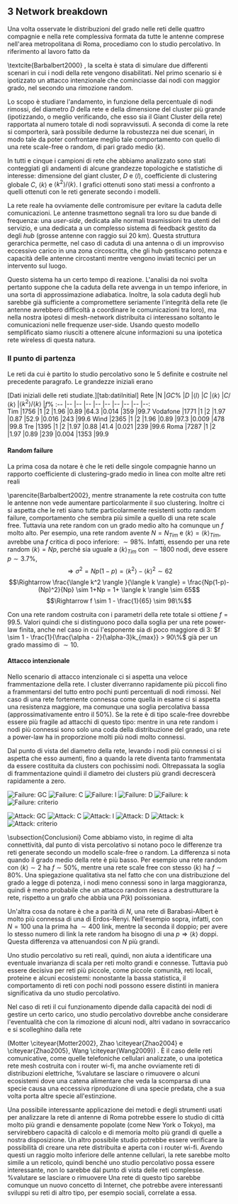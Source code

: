 ## 3 Network breakdown
<!-- ###### (formerly "Analisi percolativa" ma questo è un titolo noioso, meglio una roba più deep impact ogliea)  -->

Una volta osservate le distribuzioni del grado nelle reti delle quattro compagnie e nella rete complessiva formata da tutte le antenne comprese nell'area metropolitana di Roma, procediamo con lo studio percolativo. In riferimento al lavoro fatto da 
<!-- TODO biblioref da sistemrare -->
\textcite{Barbalbert2000}
, la scelta è stata di simulare due differenti scenari in cui i nodi della rete vengono disabilitati. Nel primo scenario si è ipotizzato un attacco intenzionale che cominciasse dai nodi con maggior grado, nel secondo una rimozione random. 

Lo scopo è studiare l'andamento, in funzione della percentuale di nodi rimossi, del diametro $D$ della rete e della dimensione del cluster più grande (ipotizzando, o meglio verificando, che esso sia il Giant Cluster della rete) rapportata al numero totale di nodi sopravvissuti. A seconda di come la rete si comporterà, sarà possibile dedurne la robustezza nei due scenari, in modo tale da poter confrontare meglio tale comportamento con quello di una rete scale-free o random, di pari grado medio $\langle k \rangle$.

In tutti e cinque i campioni di rete che abbiamo analizzato sono stati conteggiati gli andamenti di alcune grandezze topologiche e statistiche di interesse: dimensione del giant cluster, $D$ e $\langle l \rangle$, coefficiente di clustering globale $C$, $\langle k \rangle$ e $\langle k^2 \rangle/\langle k \rangle$. I grafici ottenuti sono stati messi a confronto a quelli ottenuti con le reti generate secondo i modelli.

<!-- TODO **DA DECIDERE SE TAGLIARE O SINTETIZZARE**  -->
La rete reale ha ovviamente delle contromisure per evitare la caduta delle comunicazioni. Le antenne trasmettono segnali tra loro su due bande di frequenza: una *user-side*, dedicata alle normali trasmissioni tra utenti del servizio, e una dedicata a un complesso sistema di feedback gestito da degli *hub* (grosse antenne con raggio sui 20 km). Questa struttura gerarchica permette, nel caso di caduta di una antenna o di un improvviso eccessivo carico in una zona circoscritta, che gli hub gestiscano potenza e capacità delle antenne circostanti mentre vengono inviati tecnici per un intervento sul luogo.

Questo sistema ha un certo tempo di reazione. L'analisi da noi svolta pertanto suppone che la caduta della rete avvenga in un tempo inferiore, in una sorta di approssimazione adiabatica. Inoltre, la sola caduta degli hub sarebbe già sufficiente a compromettere seriamente l'integrità della rete (le antenne avrebbero difficoltà a coordinare le comunicazioni tra loro), ma nella nostra ipotesi di mesh-network distribuita ci interessano soltanto le comunicazioni nelle frequenze user-side. Usando questo modello semplificato siamo riusciti a ottenere alcune informazioni su una ipotetica rete wireless di questa natura.

### Il punto di partenza
Le reti da cui è partito lo studio percolativo sono le 5 definite e costruite nel precedente paragrafo. Le grandezze iniziali erano


[Dati iniziali delle reti studiate.][tab:datiInitial]
	Rete		|N		|$GC\%$	|$D$	|$\langle l\rangle$	|$C$		|$\langle k\rangle$	|$C/\langle k\rangle$	|$\langle k^2\rangle/\langle k\rangle$	|$f\%$
	:--		|--		|--		|--	|--				|--		|--				|--					|--							|--:  
	Tim		|1756	|1		|2	|1.96			|0.89	|64.3			|0.014				|359							|99.7
	Vodafone	|1771	|1		|2	|1.97			|0.87	|52.9			|0.016				|243							|99.6
	Wind		|2365	|1		|2	|1.96			|0.89	|97.3			|0.009				|478							|99.8
	Tre		|1395	|1		|2	|1.97			|0.88	|41.4			|0.021				|239							|99.6
	Roma		|7287	|1		|2	|1.97			|0.89	|239			|0.004				|1353							|99.9

#### Random failure
La prima cosa da notare è che le reti delle singole compagnie hanno un rapporto coefficiente di clustering-grado medio in linea con molte altre reti reali 
<!-- TODO biblioref da sistemare -->
\parencite{Barbalbert2002}, 
mentre stranamente la rete costruita con tutte le antenne non vede aumentare particolarmente il suo clustering. Inoltre ci si aspetta che le reti siano tutte particolarmente resistenti sotto random failure, comportamento che sembra più simile a quello di una rete scale free. Tuttavia una rete random con un grado medio alto ha comunque un $f$ molto alto. Per esempio, una rete random avente $N = N_{Tim}$ e $\langle k \rangle = \langle k \rangle_{Tim}$, avrebbe una $f$ critica di poco inferiore: $\sim 98\%$. Infatti, essendo per una rete random $\langle k \rangle = Np$, perché sia uguale a $\langle k \rangle_{Tim}$ con $\sim 1800$ nodi, deve essere $p \sim 3.7\%$, 
$$\Rightarrow \sigma^2 = Np(1-p) = \langle k^2 \rangle - \langle k \rangle^2 \sim 62$$
$$\Rightarrow \frac{\langle k^2 \rangle }{\langle k \rangle} = \frac{Np(1-p)-(Np)^2}{Np} \sim 1+Np = 1+ \langle k \rangle \sim 65$$
$$\Rightarrow f \sim 1 - \frac{1}{65} \sim 98\%$$

Con una rete random costruita con i parametri della rete totale si ottiene $f = 99.5$. Valori quindi che si distinguono poco dalla soglia per una rete power-law finita, anche nel caso in cui l'esponente sia di poco maggiore di 3: $f \sim 1 - \frac{1}{\frac{\alpha - 2}{\alpha-3}k_{max}} > 90\%$ già per un grado massimo di $\sim10$.


#### Attacco intenzionale
Nello scenario di attacco intenzionale ci si aspetta una veloce frammentazione della rete. I cluster diverranno rapidamente più piccoli fino a frammentarsi del tutto entro pochi punti percentuali di nodi rimossi. Nel caso di una rete fortemente connessa come quella in esame ci si aspetta una resistenza maggiore, ma comunque una soglia percolativa bassa (approssimativamente entro il $50\%$). Se la rete è di tipo scale-free dovrebbe essere più fragile ad attacchi di questo tipo: mentre in una rete random i nodi più connessi sono solo una coda della distribuzione del grado, una rete a power-law ha in proporzione molti più nodi molto connessi.

Dal punto di vista del diametro della rete, levando i nodi più connessi ci si aspetta che esso aumenti, fino a quando la rete diventa tanto frammentata da essere costituita da clusters con pochissimi nodi. Oltrepassata la soglia di frammentazione quindi il diametro dei clusters più grandi decrescerà rapidamente a zero.

<!-- TODO DA METTER CAPTION GENERALE {Risultati per rimozione random} -->
![Failure: GC](fig:failGC)
![Failure: C](fig:failC)
![Failure: l](fig:faill)
![Failure: D](fig:failD)
![Failure: k](fig:failk)
![Failure: criterio](fig:failc)

<!-- TODO DA METTER CAPTION GENERALE {Risultati per rimozione con massima efficienza} -->
![Attack: GC](fig:atakGC)
![Attack: C](fig:atakC)
![Attack: l](fig:atakl)
![Attack: D](fig:atakD)
![Attack: k](fig:atakk)
![Attack: criterio](fig:atakc)


\subsection{Conclusioni}
Come abbiamo visto, in regime di alta connettività, dal punto di vista percolativo si notano poco le differenze tra reti generate secondo un modello scale-free o random. La differenza si nota quando il grado medio della rete è più basso. Per esempio una rete random con $\langle k \rangle \sim 2$ ha $f\sim 50\%$, mentre una rete scale free con stesso $\langle k \rangle$ ha $f\sim 80\%$. Una spiegazione qualitativa sta nel fatto che con una distribuzione del grado a legge di potenza, i nodi meno connessi sono in larga maggioranza, quindi è meno probabile che un attacco random riesca a destrutturare la rete, rispetto a un grafo che abbia una $P(k)$ poissoniana. 

Un'altra cosa da notare è che a parità di $N$, una rete di Barabasi-Albert è molto più connessa di una di Erdos-Renyi. Nell'esempio sopra, infatti, con $N=100$ una la prima ha $\sim400$ link, mentre la seconda il doppio; per avere lo stesso numero di link la rete random ha bisogno di una $p \Rightarrow \langle k \rangle$ doppi. Questa differenza va attenuandosi con $N$ più grandi.

Uno studio percolativo su reti reali, quindi, non aiuta a identificare una eventuale invarianza di scala per reti molto grandi e connesse. Tuttavia può essere decisiva per reti più piccole, come piccole comunità, reti locali, proteine e alcuni ecosistemi: nonostante la bassa statistica, il comportamento di reti con pochi nodi possono essere distinti in maniera significativa da uno studio percolativo.

Nel caso di reti il cui funzionamento dipende dalla capacità dei nodi di gestire un certo carico, uno studio percolativo dovrebbe anche considerare l'eventualità che con la rimozione di alcuni nodi, altri vadano in sovraccarico e si scolleghino dalla rete 
<!-- TODO vari biblioref da sistemare -->
(Motter \citeyear{Motter2002}, Zhao \citeyear{Zhao2004} e \citeyear{Zhao2005}, Wang \citeyear{Wang2009})
. È il caso delle reti comunicative, come quelle telefoniche cellulari analizzate, o una ipotetica rete mesh costruita con i router wi-fi, ma anche ovviamente reti di distribuzioni elettriche, 
%valutare se lasciare o rimuovere
o alcuni ecosistemi dove una catena alimentare che veda la scomparsa di una specie causa una eccessiva riproduzione di una specie predata, che a sua volta porta altre specie all'estinzione.

Una possibile interessante applicazione dei metodi e degli strumenti usati per analizzare la rete di antenne di Roma potrebbe essere lo studio di città molto più grandi e densamente popolate (come New York o Tokyo), ma servirebbero capacità di calcolo e di memoria molto più grandi di quelle a nostra disposizione. Un altro possibile studio potrebbe essere verificare la possibilità di creare una rete distribuita e aperta con i router wi-fi. Avendo questi un raggio molto inferiore delle antenne cellulari, la rete sarebbe molto simile a un reticolo, quindi benché uno studio percolativo possa essere interessante, non lo sarebbe dal punto di vista delle reti complesse. 
%valutare se lasciare o rimuovere
Una rete di questo tipo sarebbe comunque un nuovo concetto di Internet, che potrebbe avere interessanti sviluppi su reti di altro tipo, per esempio sociali, correlate a essa.


[fig:failGC]: ./Immagini/Breakdown/gToolFailureGC_Final "Failure: GC](fig:f"
[fig:failC]: ./Immagini/Breakdown/gToolFailureC_Final "Failure: $C$"
[fig:faill]: ./Immagini/Breakdown/gToolFailurel_Final "Failure: $\langle l \rangle$"
[fig:failD]: ./Immagini/Breakdown/gToolFailureD_Final "Failure: $D$"
[fig:failk]: ./Immagini/Breakdown/gToolFailurek_Final "Failure: $\langle k \rangle$"
[fig:failc]: ./Immagini/Breakdown/gToolFailurec_Final "Failure: $\langle k^2 \rangle/ \langle k \rangle$"

[fig:atakGC]: ./Immagini/Breakdown/gToolAttackGC_Final "Attack: GC](fig:f"
[fig:atakC]: ./Immagini/Breakdown/gToolAttackC_Final "Attack: $C$"
[fig:atakl]: ./Immagini/Breakdown/gToolAttackl_Final "Attack: $\langle l \rangle$"
[fig:atakD]: ./Immagini/Breakdown/gToolAttackD_Final "Attack: $D$"
[fig:atakk]: ./Immagini/Breakdown/gToolAttackk_Final "Attack: $\langle k \rangle$"
[fig:atakc]: ./Immagini/Breakdown/gToolAttackc_Final "Attack: $\langle k^2 \rangle/ \langle k \rangle$"
